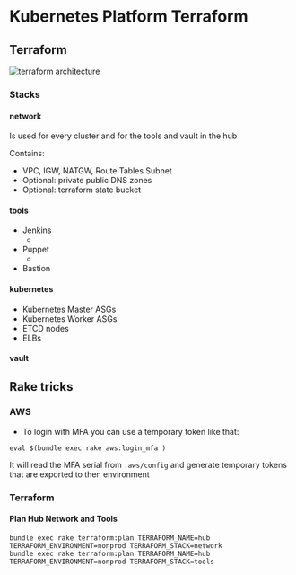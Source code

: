 # Kubernetes Platform Terraform

## Terraform

![terraform architecture](docs/terraform-diagram.png "Terraform Architecture")

### Stacks

#### network

Is used for every cluster and for the tools and vault in the hub

Contains:

* VPC, IGW, NATGW, Route Tables Subnet
* Optional: private public DNS zones
* Optional: terraform state bucket

#### tools

* Jenkins
  * [Jenkins (non-prod)]:(https://jenkins.nonprod.jetsky.jetstack.net/)
* Puppet
  * [Foreman Dashboard (non-prod)]:(https://foreman.nonprod.jetsky.jetstack.net/)
* Bastion

#### kubernetes

* Kubernetes Master ASGs
* Kubernetes Worker ASGs
* ETCD nodes
* ELBs

#### vault

## Rake tricks

### AWS

* To login with MFA you can use a temporary token like that:

```
eval $(bundle exec rake aws:login_mfa )
```

It will read the MFA serial from `.aws/config` and generate temporary tokens that are exported to then environment

### Terraform


#### Plan Hub Network and Tools

```
bundle exec rake terraform:plan TERRAFORM_NAME=hub TERRAFORM_ENVIRONMENT=nonprod TERRAFORM_STACK=network
bundle exec rake terraform:plan TERRAFORM_NAME=hub TERRAFORM_ENVIRONMENT=nonprod TERRAFORM_STACK=tools
```
